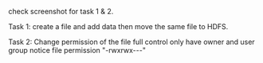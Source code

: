 check screenshot for task 1 & 2.

Task 1: create a file and add data then move the same file to HDFS.

Task 2: Change permission of the file full control only have owner and user group notice file permission "-rwxrwx---" 

